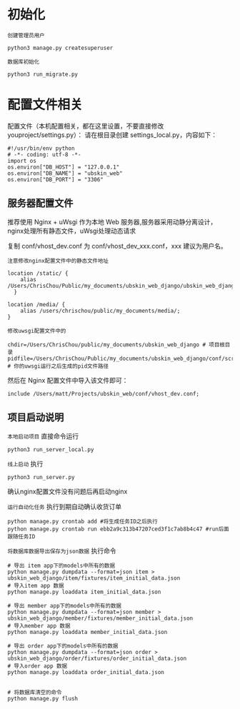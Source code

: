 初始化
============

`创建管理员用户`
```
python3 manage.py createsuperuser
```

`数据库初始化`
```
python3 run_migrate.py
```

配置文件相关
==========
配置文件（本机配置相关，都在这里设置，不要直接修改 youproject/settings.py）：
请在根目录创建 settings_local.py，内容如下：
```
#!/usr/bin/env python
# -*- coding: utf-8 -*-
import os
os.environ["DB_HOST"] = "127.0.0.1"
os.environ["DB_NAME"] = "ubskin_web"
os.environ["DB_PORT"] = "3306"
```

服务器配置文件
------------
推荐使用 Nginx + uWsgi 作为本地 Web 服务器,服务器采用动静分离设计，nginx处理所有静态文件，uWsgi处理动态请求

复制 conf/vhost_dev.conf 为 conf/vhost_dev_xxx.conf，xxx 建议为用户名。

`注意修改nginx配置文件中的静态文件地址`
```
location /static/ {
    alias /Users/ChrisChou/Public/my_documents/ubskin_web_django/ubskin_web_django/static/;
  }

location /media/ {
    alias /users/chrischou/public/my_documents/media/;
}

```
`修改uwsgi配置文件中的`
```
chdir=/Users/ChrisChou/public/my_documents/ubskin_web_django # 项目根目录
pidfile=/Users/ChrisChou/Public/my_documents/ubskin_web_django/conf/script/uwsgi.pid # 你的uwsgi运行之后生成的pid文件路径

```

然后在 Nginx 配置文件中导入该文件即可：
```
include /Users/matt/Projects/ubskin_web/conf/vhost_dev.conf;
```

项目启动说明
------
`本地启动项目`
直接命令运行
```
python3 run_server_local.py
```

`线上启动`
执行
```
python3 run_server.py
```
确认nginx配置文件没有问题后再启动nginx

`运行自动化任务`
执行到期自动确认收货订单
```
python manage.py crontab add #将生成任务ID之后执行
python manage.py crontab run ebb2a9c313b47207ced3f1c7ab8b4c47 #run后面跟随任务ID
```


`将数据库数据导出保存为json数据`
执行命令
```
# 导出 item app下的models中所有的数据
python manage.py dumpdata --format=json item > ubskin_web_django/item/fixtures/item_initial_data.json
# 导入item app 数据
python manage.py loaddata item_initial_data.json

# 导出 member app下的models中所有的数据
python manage.py dumpdata --format=json member > ubskin_web_django/member/fixtures/member_initial_data.json
# 导入member app 数据
python manage.py loaddata member_initial_data.json

# 导出 order app下的models中所有的数据
python manage.py dumpdata --format=json order > ubskin_web_django/order/fixtures/order_initial_data.json
# 导入order app 数据
python manage.py loaddata order_initial_data.json


# 将数据库清空的命令
python manage.py flush

```
